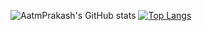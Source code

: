 ![AatmPrakash's GitHub stats](https://github-readme-stats.vercel.app/api?username=aatmprakash&show_icons=true&theme=radical)
[![Top Langs](https://github-readme-stats.vercel.app/api/top-langs/?username=aatmprakash&layout=compact)](https://github.com/anuraghazra/github-readme-stats)
